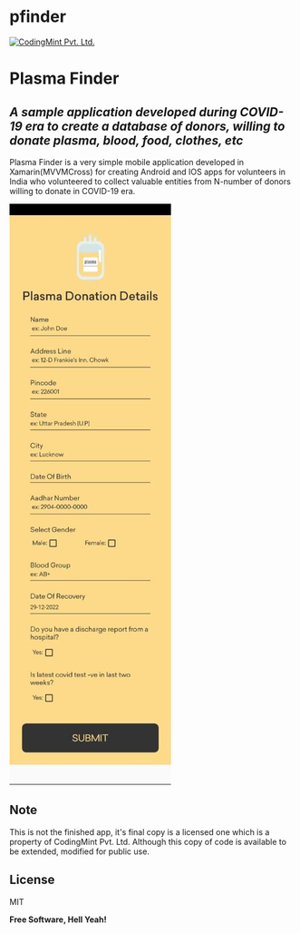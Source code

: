 # pfinder

[![CodingMint Pvt. Ltd.](https://codingmint.com/wp-content/uploads/2022/05/CodingMint-3.png)](https://codingmint.com)

# Plasma Finder
## _A sample application developed during COVID-19 era to create a database of donors, willing to donate plasma, blood, food, clothes, etc_


Plasma Finder is a very simple mobile application developed in Xamarin(MVVMCross) for creating Android and IOS apps for volunteers in India who volunteered to collect valuable entities from N-number of donors willing to donate in COVID-19 era.

[![](https://raw.githubusercontent.com/CodingMintOnGitHub/plasmafinder/master/PlasmaFinder/PlasmaFinder/PlasmaFinder/Constants/ss-one.jpeg)]()

## Note

This is not the finished app, it's final copy is a licensed one which is a property of CodingMint Pvt. Ltd. Although this copy of code is available to be extended, modified for public use.

## License

MIT

**Free Software, Hell Yeah!**
